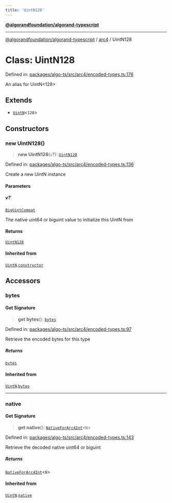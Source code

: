 ```yaml
---
title: 'UintN128'
---
```


[**@algorandfoundation/algorand-typescript**](../../README.md)

---

[@algorandfoundation/algorand-typescript](../../README.md) / [arc4](../README.md) / UintN128

# Class: UintN128

Defined in: [packages/algo-ts/src/arc4/encoded-types.ts:176](https://github.com/algorandfoundation/puya-ts/blob/main/packages/algo-ts/src/arc4/encoded-types.ts#L176)

An alias for UintN<128>

## Extends

- [`UintN`](UintN.md)\<`128`\>

## Constructors

### new UintN128()

> **new UintN128**(`v`?): [`UintN128`](UintN128.md)

Defined in: [packages/algo-ts/src/arc4/encoded-types.ts:136](https://github.com/algorandfoundation/puya-ts/blob/main/packages/algo-ts/src/arc4/encoded-types.ts#L136)

Create a new UintN instance

#### Parameters

##### v?

[`BigUintCompat`](../../index/type-aliases/BigUintCompat.md)

The native uint64 or biguint value to initialize this UintN from

#### Returns

[`UintN128`](UintN128.md)

#### Inherited from

[`UintN`](UintN.md).[`constructor`](UintN.md#constructors)

## Accessors

### bytes

#### Get Signature

> **get** **bytes**(): [`bytes`](../../index/type-aliases/bytes.md)

Defined in: [packages/algo-ts/src/arc4/encoded-types.ts:97](https://github.com/algorandfoundation/puya-ts/blob/main/packages/algo-ts/src/arc4/encoded-types.ts#L97)

Retrieve the encoded bytes for this type

##### Returns

[`bytes`](../../index/type-aliases/bytes.md)

#### Inherited from

[`UintN`](UintN.md).[`bytes`](UintN.md#bytes)

---

### native

#### Get Signature

> **get** **native**(): [`NativeForArc4Int`](../-internal-/type-aliases/NativeForArc4Int.md)\<`N`\>

Defined in: [packages/algo-ts/src/arc4/encoded-types.ts:143](https://github.com/algorandfoundation/puya-ts/blob/main/packages/algo-ts/src/arc4/encoded-types.ts#L143)

Retrieve the decoded native uint64 or biguint

##### Returns

[`NativeForArc4Int`](../-internal-/type-aliases/NativeForArc4Int.md)\<`N`\>

#### Inherited from

[`UintN`](UintN.md).[`native`](UintN.md#native)
